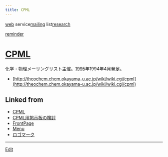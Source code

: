 ```yaml
---
title: CPML
---
```

[web](/web) service[mailing](/mailing) list[research](/research)

[reminder](/reminder)


# [CPML](/CPML)

化学・物理メーリングリスト主催。~~[1995](/1995)年~~1994年4月発足。

<!-- *[http://cpml.chem.nagoya-u.ac.jp](http://cpml.chem.nagoya-u.ac.jp) -->
* [http://theochem.chem.okayama-u.ac.jp/wiki/wiki.cgi/cpml](http://theochem.chem.okayama-u.ac.jp/wiki/wiki.cgi/cpml)




## Linked from

* [CPML](/CPML)
* [CPML用掲示板の検討](/CPML用掲示板の検討)
* [FrontPage](/FrontPage)
* [Menu](/Menu)
* [ロゴマーク](/ロゴマーク)


----

[Edit](https://github.com/vitroid/vitroid.github.io/edit/master/MD/CPML.md)

